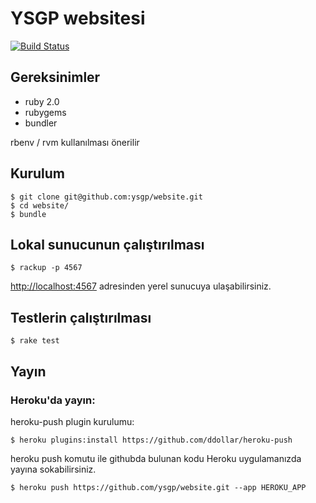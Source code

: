 YSGP websitesi
==============

[![Build Status](https://travis-ci.org/ysgp/website.png?branch=master)](https://travis-ci.org/ysgp/website)

## Gereksinimler

* ruby 2.0
* rubygems
* bundler

rbenv / rvm kullanılması önerilir

## Kurulum

    $ git clone git@github.com:ysgp/website.git
    $ cd website/
    $ bundle

## Lokal sunucunun çalıştırılması

    $ rackup -p 4567

[http://localhost:4567](http://localhost:4567) adresinden yerel sunucuya
ulaşabilirsiniz.

## Testlerin çalıştırılması

    $ rake test

## Yayın

### Heroku'da yayın:

heroku-push plugin kurulumu:

    $ heroku plugins:install https://github.com/ddollar/heroku-push

heroku push komutu ile githubda bulunan kodu Heroku uygulamanızda yayına sokabilirsiniz.

    $ heroku push https://github.com/ysgp/website.git --app HEROKU_APP
